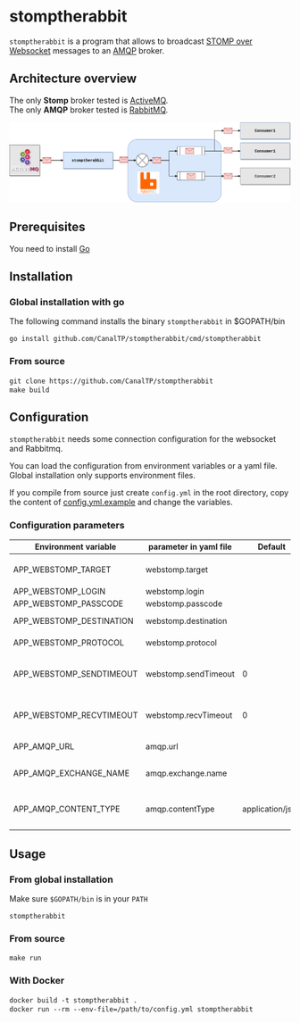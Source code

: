 # stomptherabbit

`stomptherabbit` is a program that allows to broadcast [STOMP over Websocket]
messages to an [AMQP] broker.

## Architecture overview

The only **Stomp** broker tested is [ActiveMQ].\
The only **AMQP** broker tested is [RabbitMQ].

![Architecture schema](docs/architecture.png)

## Prerequisites

You need to install [Go](https://golang.org/doc/install)

## Installation

### Global installation with go

The following command installs the binary `stomptherabbit` in $GOPATH/bin

```shell
go install github.com/CanalTP/stomptherabbit/cmd/stomptherabbit
```

### From source

```shell
git clone https://github.com/CanalTP/stomptherabbit
make build
```

## Configuration

`stomptherabbit` needs some connection configuration for the websocket and
Rabbitmq.

You can load the configuration from environment variables or a yaml file.\
Global installation only supports environment files.

If you compile from source just create `config.yml` in the root directory, copy the content of [config.yml.example](./config.yml.example) and change the variables.

### Configuration parameters

| Environment variable     | parameter in yaml file | Default          | Signification                         |
| ------------------------ | ---------------------- | ---------------- | ------------------------------------- |
| APP_WEBSTOMP_TARGET      | webstomp.target        |                  | Url for STOMP connection              |
| APP_WEBSTOMP_LOGIN       | webstomp.login         |                  | Login                                 |
| APP_WEBSTOMP_PASSCODE    | webstomp.passcode      |                  | Password                              |
| APP_WEBSTOMP_DESTINATION | webstomp.destination   |                  | Topic or queue                        |
| APP_WEBSTOMP_PROTOCOL    | webstomp.protocol      |                  | STOMP  version                        |
| APP_WEBSTOMP_SENDTIMEOUT | webstomp.sendTimeout   | 0                | Send timeout for STOMP heartbeat      |
| APP_WEBSTOMP_RECVTIMEOUT | webstomp.recvTimeout   | 0                | Receive timeout for STOMP heartbeat   |
| APP_AMQP_URL             | amqp.url               |                  | AMQP broker URL                       |
| APP_AMQP_EXCHANGE_NAME   | amqp.exchange.name     |                  | AMQP exchange name                    |
| APP_AMQP_CONTENT_TYPE    | amqp.contentType       | application/json | Content type of the message published |

## Usage

### From global installation

Make sure `$GOPATH/bin` is in your `PATH`

```shell
stomptherabbit
```

### From source

```shell
make run
```

### With Docker

```shell
docker build -t stomptherabbit .
docker run --rm --env-file=/path/to/config.yml stomptherabbit
```

[ActiveMQ]: http://activemq.apache.org/
[AMQP]: https://www.amqp.org/
[STOMP over Websocket]: http://jmesnil.net/stomp-websocket/doc/
[RabbitMQ]: https://www.rabbitmq.com/
